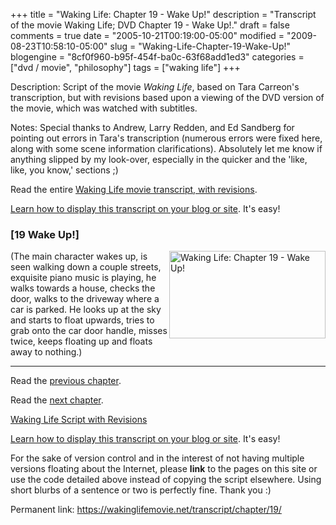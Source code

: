 +++
title = "Waking Life: Chapter 19 - Wake Up!"
description = "Transcript of the movie Waking Life; DVD Chapter 19 - Wake Up!."
draft = false
comments = true
date = "2005-10-21T00:19:00-05:00"
modified = "2009-08-23T10:58:10-05:00"
slug = "Waking-Life-Chapter-19-Wake-Up!"
blogengine = "8cf0f960-b95f-454f-ba0c-63f68add1ed3"
categories = ["dvd / movie", "philosophy"]
tags = ["waking life"]
+++

<div class="WPArticleInfo">
<p>
Description: Script of the movie <em>Waking Life</em>, based on Tara Carreon&#39;s transcription, but with revisions based upon a viewing of the DVD version of the movie, which was watched with subtitles. 
</p>
<p>
Notes: Special thanks to Andrew, Larry Redden, and Ed Sandberg for pointing out errors in Tara&#39;s transcription (numerous errors were fixed here, along with some scene information clarifications). Absolutely let me know if anything slipped by my look-over, especially in the quicker and the &#39;like, like, you know,&#39; sections ;) 
</p>
<p>
Read the entire <a href="https://wakinglifemovie.net/">Waking Life movie transcript, with revisions</a>. 
</p>
<p>
<a href="/words/post/Display-parts-of-the-Waking-Life-Transcript-on-your-site.aspx">Learn how to display this transcript on your blog or site</a>. It&#39;s easy!
</p>
</div>
<h3 class="waking_life_chapter">[<a id="nineteen" name="nineteen" title="nineteen"></a>19 Wake Up!] </h3>
<p>
<a href="http://strivinglife.com/files/images/WakingLife/WakingLife_19_1.jpg" onclick="window.open(this.href);return false;"><img src="http://strivinglife.com/files/images/WakingLife/WakingLife_19_1_t.jpg" alt="Waking Life: Chapter 19 - Wake Up!" width="250" height="140" align="right" /></a>(The main character wakes up, is seen walking down a couple streets, exquisite piano music is playing, he walks towards a house, checks the door, walks to the driveway where a car is parked. He looks up at the sky and starts to float upwards, tries to grab onto the car door handle, misses twice, keeps floating up and floats away to nothing.) 
</p>
<hr />
<p>
Read the <a href="https://wakinglifemovie.net/transcript/chapter/18/">previous chapter</a>. 
</p>
<p>
Read the <a href="https://wakinglifemovie.net/transcript/chapter/20/">next chapter</a>. 
</p>
<p>
<a href="https://wakinglifemovie.net/">Waking Life Script with Revisions</a> 
</p>
<div class="tip">
<p>
<a href="/words/post/Display-parts-of-the-Waking-Life-Transcript-on-your-site.aspx">Learn how to display this transcript on your blog or site</a>. It&#39;s easy!
</p>
<p>
For the sake of version control and in the interest of not having multiple versions floating about the Internet, please <strong>link</strong> to the pages on this site or use the code detailed above instead of copying the script elsewhere. Using short blurbs of a sentence or two is perfectly fine. Thank you :) 
</p>
<p>
Permanent link: <a href="https://wakinglifemovie.net/transcript/chapter/19/">https://wakinglifemovie.net/transcript/chapter/19/</a>&nbsp; 
</p>
</div>

